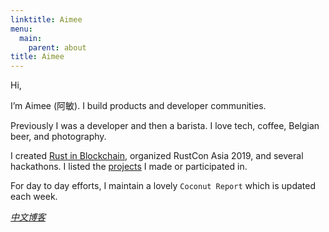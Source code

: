 ```yaml
---
linktitle: Aimee
menu:
  main:
    parent: about
title: Aimee
---
```

Hi,

I’m Aimee (阿敏). I build products and developer communities.

Previously I was a developer and then a barista. I love tech, coffee, Belgian beer, and photography.

I created [Rust in Blockchain](https://rustinblockchain.org/), organized RustCon Asia 2019, and several hackathons.
I listed the [projects](about/projects) I made or participated in.

For day to day efforts, I maintain a lovely `Coconut Report` which is updated each week.

<div>
    <a href="https://github.com/Aimeedeer"><i class="fa fa-github" style="font-size:20px"></i></a>
    <a href="https://twitter.com/Aimee_Z_"><i class="fa fa-twitter" style="font-size:20px"></i></a>
    <a href="https://www.linkedin.com/in/aimeezhu/"><i class="fa fa-linkedin" style="font-size:20px"></i></a>
    <a href="https://www.instagram.com/aimeedeer/"><i class="fa fa-instagram" style="font-size:20px"></i></a>
</div>
<div>
    <a href="https://newhacker.org"><i class="fa fa-hand-o-right"> 中文博客</i></a>
</div>
